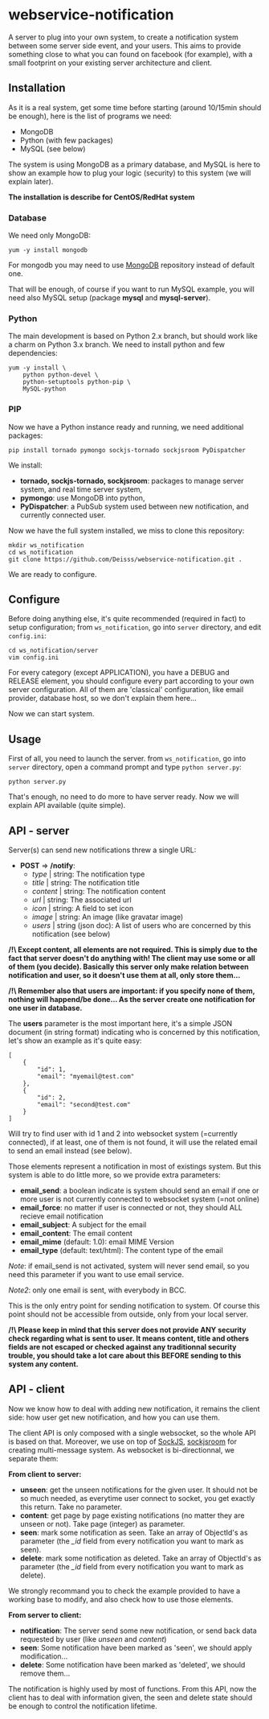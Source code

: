 # webservice-notification

A server to plug into your own system, to create a notification system between some server side event, and your users. This aims to provide something close to what you can found on facebook (for example), with a small footprint on your existing server architecture and client.



## Installation

As it is a real system, get some time before starting (around 10/15min should be enough), here is the list of programs we need:

  * MongoDB
  * Python (with few packages)
  * MySQL (see below)

The system is using MongoDB as a primary database, and MySQL is here to show an example how to plug your logic (security) to this system (we will explain later).

**The installation is describe for CentOS/RedHat system**



### Database
We need only MongoDB:

```
yum -y install mongodb
```

For mongodb you may need to use [MongoDB](http://docs.mongodb.org/manual/tutorial/install-mongodb-on-red-hat-centos-or-fedora-linux/) repository instead of default one.

That will be enough, of course if you want to run MySQL example, you will need also MySQL setup (package **mysql** and **mysql-server**).



### Python
The main development is based on Python 2.x branch, but should work like a charm on Python 3.x branch. We need to install python and few dependencies:

```
yum -y install \
    python python-devel \
    python-setuptools python-pip \
    MySQL-python
```



### PIP
Now we have a Python instance ready and running, we need additional packages:
```
pip install tornado pymongo sockjs-tornado sockjsroom PyDispatcher
```

We install:
  * **tornado, sockjs-tornado, sockjsroom**: packages to manage server system, and real time server system,
  * **pymongo**: use MongoDB into python,
  * **PyDispatcher**: a PubSub system used between new notification, and currently connected user.

 
Now we have the full system installed, we miss to clone this repository:
```
mkdir ws_notification
cd ws_notification
git clone https://github.com/Deisss/webservice-notification.git .
```

We are ready to configure.




## Configure

Before doing anything else, it's quite recommended (required in fact) to setup configuration; from ```ws_notification```, go into ```server``` directory, and edit ```config.ini```:
```
cd ws_notification/server
vim config.ini
```
For every category (except APPLICATION), you have a DEBUG and RELEASE element, you should configure every part according to your own server configuration. All of them are 'classical' configuration, like email provider, database host, so we don't explain them here...

Now we can start system.




## Usage

First of all, you need to launch the server. from ```ws_notification```, go into ```server``` directory, open a command prompt and type ```python server.py```:
```
python server.py
```
That's enough, no need to do more to have server ready. Now we will explain API available (quite simple).




## API - server

Server(s) can send new notifications threw a single URL:
  * **POST** => **/notify**:
      - *type* | string: The notification type
      - *title* | string: The notification title
      - *content* | string: The notification content
      - *url* | string: The associated url
      - *icon* | string: A field to set icon
      - *image* | string: An image (like gravatar image)
      - *users* | string (json doc): A list of users who are concerned by this notification (see below)

**/!\ Except content, all elements are not required. This is simply due to the fact that server doesn't do anything with! The client may use some or all of them (you decide). Basically this server only make relation between notification and user, so it doesn't use them at all, only store them...**

**/!\ Remember also that users are important: if you specify none of them, nothing will happend/be done... As the server create one notification for one user in database.**

The **users** parameter is the most important here, it's a simple JSON document (in string format) indicating who is concerned by this notification, let's show an example as it's quite easy:
```
[
    {
        "id": 1,
        "email": "myemail@test.com"
    },
    {
        "id": 2,
        "email": "second@test.com"
    }
]
```
Will try to find user with id 1 and 2 into websocket system (=currently connected), if at least, one of them is not found, it will use the related email to send an email instead (see below).


Those elements represent a notification in most of existings system. But this system is able to do little more, so we provide extra parameters:
  * **email_send**: a boolean indicate is system should send an email if one or more user is not currently connected to websocket system (=not online)
  * **email_force**: no matter if user is connected or not, they should ALL recieve email notification
  * **email_subject**: A subject for the email
  * **email_content**: The email content
  * **email_mime** (default: 1.0): email MIME Version
  * **email_type** (default: text/html): The content type of the email

*Note*: if email_send is not activated, system will never send email, so you need this parameter if you want to use email service.

*Note2*: only one email is sent, with everybody in BCC.


This is the only entry point for sending notification to system. Of course this point should not be accessible from outside, only from your local server.

**/!\ Please keep in mind that this server does not provide ANY security check regarding what is sent to user. It means content, title and others fields are not escaped or checked against any traditionnal security trouble, you should take a lot care about this BEFORE sending to this system any content.**



## API - client

Now we know how to deal with adding new notification, it remains the client side: how user get new notification, and how you can use them.

The client API is only composed with a single websocket, so the whole API is based on that. Moreover, we use on top of [SockJS](https://github.com/mrjoes/sockjs-tornado), [sockjsroom](https://github.com/Deisss/python-sockjsroom) for creating multi-message system.
As websocket is bi-directionnal, we separate them:

**From client to server:**
  * **unseen**: get the unseen notifications for the given user. It should not be so much needed, as everytime user connect to socket, you get exactly this return. Take no parameter.
  * **content**: get page by page existing notifications (no matter they are unseen or not). Take page (integer) as parameter.
  * **seen**: mark some notification as seen. Take an array of ObjectId's as parameter (the *_id* field from every notification you want to mark as seen).
  * **delete**: mark some notification as deleted. Take an array of ObjectId's as parameter (the *_id* field from every notification you want to mark as delete).

We strongly recommand you to check the example provided to have a working base to modify, and also check how to use those elements.

**From server to client:**
  * **notification**: The server send some new notification, or send back data requested by user (like _unseen_ and _content_)
  * **seen**: Some notification have been marked as 'seen', we should apply modification...
  * **delete**: Some notification have been marked as 'deleted', we should remove them...

The notification is highly used by most of functions.
From this API, now the client has to deal with information given, the seen and delete state should be enough to control the notification lifetime.
